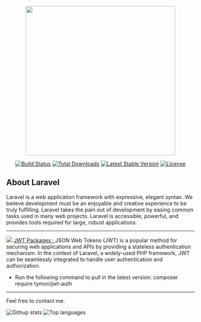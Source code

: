 <p align="center"><a href="https://laravel.com" target="_blank"><img src="https://raw.githubusercontent.com/laravel/art/master/logo-lockup/5%20SVG/2%20CMYK/1%20Full%20Color/laravel-logolockup-cmyk-red.svg" width="400"></a></p>

<p align="center">
<a href="https://travis-ci.org/laravel/framework"><img src="https://travis-ci.org/laravel/framework.svg" alt="Build Status"></a>
<a href="https://packagist.org/packages/laravel/framework"><img src="https://poser.pugx.org/laravel/framework/d/total.svg" alt="Total Downloads"></a>
<a href="https://packagist.org/packages/laravel/framework"><img src="https://poser.pugx.org/laravel/framework/v/stable.svg" alt="Latest Stable Version"></a>
<a href="https://packagist.org/packages/laravel/framework"><img src="https://poser.pugx.org/laravel/framework/license.svg" alt="License"></a>
</p>

## About Laravel

Laravel is a web application framework with expressive, elegant syntax. We believe development must be an enjoyable and creative experience to be truly fulfilling. Laravel takes the pain out of development by easing common tasks used in many web projects.
Laravel is accessible, powerful, and provides tools required for large, robust applications.

----------------------------------
<img src="https://cloud.githubusercontent.com/assets/1801923/9915273/119b9350-5cae-11e5-850b-c941cac60b32.png" />
<a href="https://jwt-auth.readthedocs.io/en/develop/laravel-installation/">JWT Packages : </a>
JSON Web Tokens (JWT) is a popular method for securing web applications and APIs by providing a stateless authentication mechanism. In the context of Laravel, a widely-used PHP framework, JWT can be seamlessly integrated to handle user authentication and authorization.

* Run the following command to pull in the latest version:
composer require tymon/jwt-auth
-----------------------------
Feel free to contact me.

![Githup stats](https://github-readme-stats.vercel.app/api?username=Mohammad-404&count_private=true&show_icons=true&theme=radical)
![Top languages](https://github-readme-stats.vercel.app/api/top-langs/?username=Mohammad-404&show_icons=true&theme=radical)
